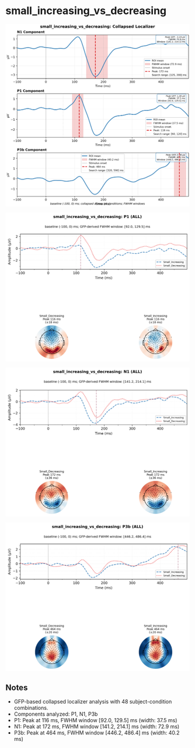 # small_increasing_vs_decreasing

![figure](docs/assets/plots/small_increasing_vs_decreasing/small_increasing_vs_decreasing-collapsed_localizer.png)

![figure](docs/assets/plots/small_increasing_vs_decreasing/small_increasing_vs_decreasing-P1.png)

![figure](docs/assets/plots/small_increasing_vs_decreasing/small_increasing_vs_decreasing-N1.png)

![figure](docs/assets/plots/small_increasing_vs_decreasing/small_increasing_vs_decreasing-P3b.png)


## Notes

- GFP-based collapsed localizer analysis with 48 subject-condition combinations.
- Components analyzed: P1, N1, P3b
- P1: Peak at 116 ms, FWHM window [92.0, 129.5] ms (width: 37.5 ms)
- N1: Peak at 172 ms, FWHM window [141.2, 214.1] ms (width: 72.9 ms)
- P3b: Peak at 464 ms, FWHM window [446.2, 486.4] ms (width: 40.2 ms)
